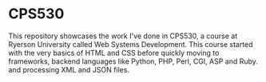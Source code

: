 # CPS530
This repository showcases the work I've done in CPS530, a course at Ryerson University called Web Systems Development. This course started with the very basics of HTML and CSS before quickly moving to frameworks, backend languages like Python, PHP, Perl, CGI, ASP and Ruby. and processing XML and JSON files. 
